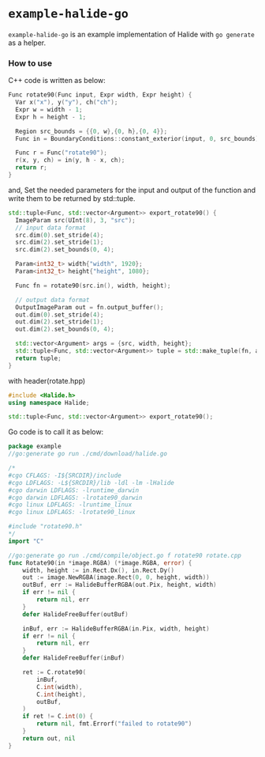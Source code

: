 # `example-halide-go`

`example-halide-go` is an example implementation of Halide with `go generate` as a helper.

### How to use

C++ code is written as below:

```cpp
Func rotate90(Func input, Expr width, Expr height) {
  Var x("x"), y("y"), ch("ch");
  Expr w = width - 1;
  Expr h = height - 1;

  Region src_bounds = {{0, w},{0, h},{0, 4}};
  Func in = BoundaryConditions::constant_exterior(input, 0, src_bounds);

  Func r = Func("rotate90");
  r(x, y, ch) = in(y, h - x, ch);
  return r;
}
```

and, Set the needed parameters for the input and output of the function and write them to be returned by std::tuple.

```cpp
std::tuple<Func, std::vector<Argument>> export_rotate90() {
  ImageParam src(UInt(8), 3, "src");
  // input data format
  src.dim(0).set_stride(4);
  src.dim(2).set_stride(1);
  src.dim(2).set_bounds(0, 4);

  Param<int32_t> width{"width", 1920};
  Param<int32_t> height{"height", 1080};

  Func fn = rotate90(src.in(), width, height);

  // output data format
  OutputImageParam out = fn.output_buffer();
  out.dim(0).set_stride(4);
  out.dim(2).set_stride(1);
  out.dim(2).set_bounds(0, 4);

  std::vector<Argument> args = {src, width, height};
  std::tuple<Func, std::vector<Argument>> tuple = std::make_tuple(fn, args);
  return tuple;
}
```

with header(rotate.hpp)

```cpp
#include <Halide.h>
using namespace Halide;

std::tuple<Func, std::vector<Argument>> export_rotate90();
```

Go code is to call it as below:

```go
package example
//go:generate go run ./cmd/download/halide.go

/*
#cgo CFLAGS: -I${SRCDIR}/include
#cgo LDFLAGS: -L${SRCDIR}/lib -ldl -lm -lHalide
#cgo darwin LDFLAGS: -lruntime_darwin
#cgo darwin LDFLAGS: -lrotate90_darwin
#cgo linux LDFLAGS: -lruntime_linux
#cgo linux LDFLAGS: -lrotate90_linux

#include "rotate90.h"
*/
import "C"

//go:generate go run ./cmd/compile/object.go f rotate90 rotate.cpp
func Rotate90(in *image.RGBA) (*image.RGBA, error) {
	width, height := in.Rect.Dx(), in.Rect.Dy()
	out := image.NewRGBA(image.Rect(0, 0, height, width))
	outBuf, err := HalideBufferRGBA(out.Pix, height, width)
	if err != nil {
		return nil, err
	}
	defer HalideFreeBuffer(outBuf)

	inBuf, err := HalideBufferRGBA(in.Pix, width, height)
	if err != nil {
		return nil, err
	}
	defer HalideFreeBuffer(inBuf)

	ret := C.rotate90(
		inBuf,
		C.int(width),
		C.int(height),
		outBuf,
	)
	if ret != C.int(0) {
		return nil, fmt.Errorf("failed to rotate90")
	}
	return out, nil
}
```
